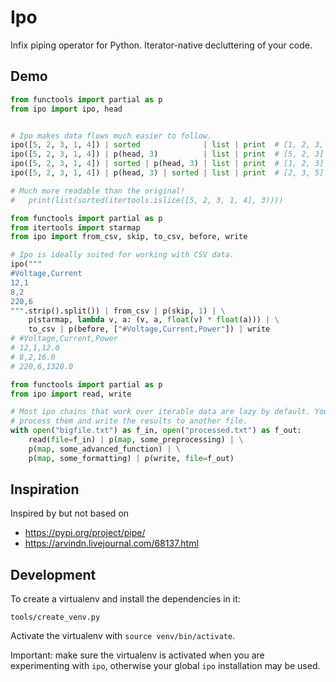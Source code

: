 # Ipo

Infix piping operator for Python. Iterator-native decluttering of your code.

## Demo

```python
from functools import partial as p
from ipo import ipo, head


# Ipo makes data flows much easier to follow.
ipo([5, 2, 3, 1, 4]) | sorted              | list | print  # [1, 2, 3, 4, 5]
ipo([5, 2, 3, 1, 4]) | p(head, 3)          | list | print  # [5, 2, 3]
ipo([5, 2, 3, 1, 4]) | sorted | p(head, 3) | list | print  # [1, 2, 3]
ipo([5, 2, 3, 1, 4]) | p(head, 3) | sorted | list | print  # [2, 3, 5]

# Much more readable than the original!
#   print(list(sorted(itertools.islice([5, 2, 3, 1, 4], 3))))
```

```python
from functools import partial as p
from itertools import starmap
from ipo import from_csv, skip, to_csv, before, write

# Ipo is ideally suited for working with CSV data.
ipo("""
#Voltage,Current
12,1
8,2
220,6
""".strip().split()) | from_csv | p(skip, 1) | \
	p(starmap, lambda v, a: (v, a, float(v) * float(a))) | \
	to_csv | p(before, ["#Voltage,Current,Power"]) | write
# #Voltage,Current,Power
# 12,1,12.0
# 8,2,16.0
# 220,6,1320.0
```

```python
from functools import partial as p
from ipo import read, write

# Most ipo chains that work over iterable data are lazy by default. You can load huge files,
# process them and write the results to another file.
with open("bigfile.txt") as f_in, open("processed.txt") as f_out:
	read(file=f_in) | p(map, some_preprocessing) | \
	p(map, some_advanced_function) | \
	p(map, some_formatting) | p(write, file=f_out)
```

## Inspiration

Inspired by but not based on

* https://pypi.org/project/pipe/
* https://arvindn.livejournal.com/68137.html

## Development
To create a virtualenv and install the dependencies in it:
```
tools/create_venv.py
```

Activate the virtualenv with `source venv/bin/activate`.

Important: make sure the virtualenv is activated when you are experimenting with `ipo`, otherwise
your global `ipo` installation may be used.
